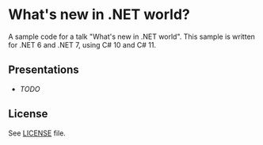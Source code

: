 # What's new in .NET world?

A sample code for a talk "What's new in .NET world". This sample is written for .NET 6 and .NET 7, using C# 10 and C# 11.

## Presentations

- *TODO*

## License

See [LICENSE](LICENSE) file.
